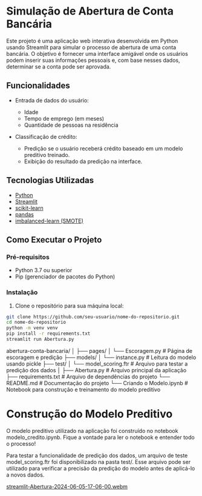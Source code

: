 # Simulação de Abertura de Conta Bancária

Este projeto é uma aplicação web interativa desenvolvida em Python usando Streamlit para simular o processo de abertura de uma conta bancária. O objetivo é fornecer uma interface amigável onde os usuários podem inserir suas informações pessoais e, com base nesses dados, determinar se a conta pode ser aprovada.

## Funcionalidades

- Entrada de dados do usuário:
  - Idade
  - Tempo de emprego (em meses)
  - Quantidade de pessoas na residência

- Classificação de crédito:
  - Predição se o usuário receberá crédito baseado em um modelo preditivo treinado.
  - Exibição do resultado da predição na interface.

## Tecnologias Utilizadas

- [Python](https://www.python.org/)
- [Streamlit](https://streamlit.io/)
- [scikit-learn](https://scikit-learn.org/stable/)
- [pandas](https://pandas.pydata.org/)
- [imbalanced-learn (SMOTE)](https://imbalanced-learn.org/stable/)

## Como Executar o Projeto

### Pré-requisitos

- Python 3.7 ou superior
- Pip (gerenciador de pacotes do Python)

### Instalação

1. Clone o repositório para sua máquina local:

```sh
git clone https://github.com/seu-usuario/nome-do-repositorio.git
cd nome-do-repositorio
python -m venv venv
pip install -r requirements.txt
streamlit run Abertura.py
```

abertura-conta-bancaria/
│
├── pages/
│   └── Escoragem.py   # Página de escoragem e predição
├── models/
│   └── instance.py   # Leitura do modelo usando pickle
├── test/
│   └── model_scoring.ftr   # Arquivo para testar a predição dos dados
│
├── Abertura.py             # Arquivo principal da aplicação
├── requirements.txt   # Arquivo de dependências do projeto
└── README.md          # Documentação do projeto
└── Criando o Modelo.ipynb   # Notebook para construção e treinamento do modelo preditivo

# Construção do Modelo Preditivo

O modelo preditivo utilizado na aplicação foi construído no notebook modelo_credito.ipynb. Fique a vontade para ler o notebook e entender todo o processo!

Para testar a funcionalidade de predição dos dados, um arquivo de teste model_scoring.ftr foi disponibilizado na pasta test/. Esse arquivo pode ser utilizado para verificar a precisão da predição do modelo antes de aplicá-lo a novos dados.


[streamlit-Abertura-2024-06-05-17-06-00.webm](https://github.com/shadyrajab/projeto-final-ebac/assets/65933264/887cb654-dc6a-47b4-97f7-be2a7650e9e7)
